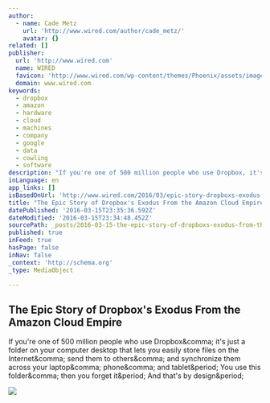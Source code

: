 ```yaml
---
author:
  - name: Cade Metz
    url: 'http://www.wired.com/author/cade_metz/'
    avatar: {}
related: []
publisher:
  url: 'http://www.wired.com'
  name: WIRED
  favicon: 'http://www.wired.com/wp-content/themes/Phoenix/assets/images/favicon.ico'
  domain: www.wired.com
keywords:
  - dropbox
  - amazon
  - hardware
  - cloud
  - machines
  - company
  - google
  - data
  - cowling
  - software
description: "If you're one of 500 million people who use Dropbox, it's just a folder on your computer desktop that lets you easily store files on the Internet, send them to others, and synchronize them across your laptop, phone, and tablet. You use this folder, then you forget it. And that's by design."
inLanguage: en
app_links: []
isBasedOnUrl: 'http://www.wired.com/2016/03/epic-story-dropboxs-exodus-amazon-cloud-empire/'
title: "The Epic Story of Dropbox's Exodus From the Amazon Cloud Empire"
datePublished: '2016-03-15T23:35:36.592Z'
dateModified: '2016-03-15T23:34:48.452Z'
sourcePath: _posts/2016-03-15-the-epic-story-of-dropboxs-exodus-from-the-amazon-cloud-emp.md
published: true
inFeed: true
hasPage: false
inNav: false
_context: 'http://schema.org'
_type: MediaObject

---
```

<article style=""><h1>The Epic Story of Dropbox's Exodus From the Amazon Cloud Empire</h1><p>If you're one of 500 million people who use Dropbox&amp;comma; it's just a folder on your computer desktop that lets you easily store files on the Internet&amp;comma; send them to others&amp;comma; and synchronize them across your laptop&amp;comma; phone&amp;comma; and tablet&amp;period; You use this folder&amp;comma; then you forget it&amp;period; And that's by design&amp;period;</p><img src="http://www.wired.com/wp-content/uploads/2016/03/GG3A0096_LR1-1200x630-e1457763552878.jpg" /></article>